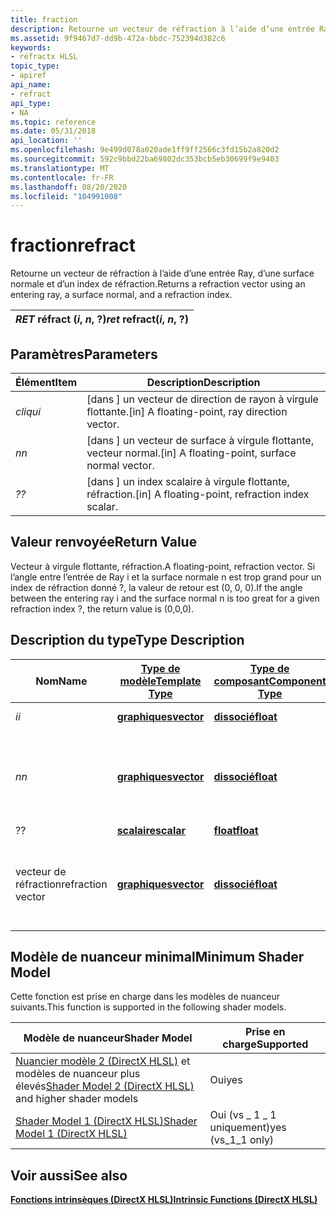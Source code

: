 ```yaml
---
title: fraction
description: Retourne un vecteur de réfraction à l’aide d’une entrée Ray, d’une surface normale et d’un index de réfraction.
ms.assetid: 9f9467d7-dd9b-472a-bbdc-752394d382c6
keywords:
- réfractx HLSL
topic_type:
- apiref
api_name:
- refract
api_type:
- NA
ms.topic: reference
ms.date: 05/31/2018
api_location: ''
ms.openlocfilehash: 9e499d078a020ade1ff9ff2566c3fd15b2a820d2
ms.sourcegitcommit: 592c9bbd22ba69802dc353bcb5eb30699f9e9403
ms.translationtype: MT
ms.contentlocale: fr-FR
ms.lasthandoff: 08/20/2020
ms.locfileid: "104991008"
---
```

# <a name="refract"></a><span data-ttu-id="bc2f1-104">fraction</span><span class="sxs-lookup"><span data-stu-id="bc2f1-104">refract</span></span>

<span data-ttu-id="bc2f1-105">Retourne un vecteur de réfraction à l’aide d’une entrée Ray, d’une surface normale et d’un index de réfraction.</span><span class="sxs-lookup"><span data-stu-id="bc2f1-105">Returns a refraction vector using an entering ray, a surface normal, and a refraction index.</span></span>



| <span data-ttu-id="bc2f1-106">*RET* réfract (*i*, *n*, ?)</span><span class="sxs-lookup"><span data-stu-id="bc2f1-106">*ret* refract(*i*, *n*, ?)</span></span> |
|----------------------------|



 

## <a name="parameters"></a><span data-ttu-id="bc2f1-107">Paramètres</span><span class="sxs-lookup"><span data-stu-id="bc2f1-107">Parameters</span></span>



| <span data-ttu-id="bc2f1-108">Élément</span><span class="sxs-lookup"><span data-stu-id="bc2f1-108">Item</span></span>                                                   | <span data-ttu-id="bc2f1-109">Description</span><span class="sxs-lookup"><span data-stu-id="bc2f1-109">Description</span></span>                                                  |
|--------------------------------------------------------|--------------------------------------------------------------|
| <span data-ttu-id="bc2f1-110"><span id="i"></span><span id="I"></span>*cliqu*</span><span class="sxs-lookup"><span data-stu-id="bc2f1-110"><span id="i"></span><span id="I"></span>*i*</span></span><br/> | <span data-ttu-id="bc2f1-111">\[dans \] un vecteur de direction de rayon à virgule flottante.</span><span class="sxs-lookup"><span data-stu-id="bc2f1-111">\[in\] A floating-point, ray direction vector.</span></span><br/>    |
| <span data-ttu-id="bc2f1-112"><span id="n"></span><span id="N"></span>*n*</span><span class="sxs-lookup"><span data-stu-id="bc2f1-112"><span id="n"></span><span id="N"></span>*n*</span></span><br/> | <span data-ttu-id="bc2f1-113">\[dans \] un vecteur de surface à virgule flottante, vecteur normal.</span><span class="sxs-lookup"><span data-stu-id="bc2f1-113">\[in\] A floating-point, surface normal vector.</span></span><br/>   |
| <span data-ttu-id="bc2f1-114">*?*</span><span class="sxs-lookup"><span data-stu-id="bc2f1-114">*?*</span></span><br/>                                         | <span data-ttu-id="bc2f1-115">\[dans \] un index scalaire à virgule flottante, réfraction.</span><span class="sxs-lookup"><span data-stu-id="bc2f1-115">\[in\] A floating-point, refraction index scalar.</span></span><br/> |



 

## <a name="return-value"></a><span data-ttu-id="bc2f1-116">Valeur renvoyée</span><span class="sxs-lookup"><span data-stu-id="bc2f1-116">Return Value</span></span>

<span data-ttu-id="bc2f1-117">Vecteur à virgule flottante, réfraction.</span><span class="sxs-lookup"><span data-stu-id="bc2f1-117">A floating-point, refraction vector.</span></span> <span data-ttu-id="bc2f1-118">Si l’angle entre l’entrée de Ray i et la surface normale n est trop grand pour un index de réfraction donné ?, la valeur de retour est (0, 0, 0).</span><span class="sxs-lookup"><span data-stu-id="bc2f1-118">If the angle between the entering ray i and the surface normal n is too great for a given refraction index ?, the return value is (0,0,0).</span></span>

## <a name="type-description"></a><span data-ttu-id="bc2f1-119">Description du type</span><span class="sxs-lookup"><span data-stu-id="bc2f1-119">Type Description</span></span>



| <span data-ttu-id="bc2f1-120">Nom</span><span class="sxs-lookup"><span data-stu-id="bc2f1-120">Name</span></span>              | [<span data-ttu-id="bc2f1-121">**Type de modèle**</span><span class="sxs-lookup"><span data-stu-id="bc2f1-121">**Template Type**</span></span>](dx-graphics-hlsl-intrinsic-functions.md)                       | [<span data-ttu-id="bc2f1-122">**Type de composant**</span><span class="sxs-lookup"><span data-stu-id="bc2f1-122">**Component Type**</span></span>](dx-graphics-hlsl-intrinsic-functions.md) | <span data-ttu-id="bc2f1-123">Taille</span><span class="sxs-lookup"><span data-stu-id="bc2f1-123">Size</span></span>                           |
|-------------------|-------------------------------------------------------------------------------------|----------------------------------------------------------------|--------------------------------|
| <span data-ttu-id="bc2f1-124">*i*</span><span class="sxs-lookup"><span data-stu-id="bc2f1-124">*i*</span></span>               | [<span data-ttu-id="bc2f1-125">**graphiques**</span><span class="sxs-lookup"><span data-stu-id="bc2f1-125">**vector**</span></span>](dx-graphics-hlsl-intrinsic-functions.md) | [<span data-ttu-id="bc2f1-126">**dissocié**</span><span class="sxs-lookup"><span data-stu-id="bc2f1-126">**float**</span></span>](/windows/desktop/WinProg/windows-data-types)                        | <span data-ttu-id="bc2f1-127">n'importe laquelle</span><span class="sxs-lookup"><span data-stu-id="bc2f1-127">any</span></span>                            |
| <span data-ttu-id="bc2f1-128">*n*</span><span class="sxs-lookup"><span data-stu-id="bc2f1-128">*n*</span></span>               | [<span data-ttu-id="bc2f1-129">**graphiques**</span><span class="sxs-lookup"><span data-stu-id="bc2f1-129">**vector**</span></span>](dx-graphics-hlsl-intrinsic-functions.md) | [<span data-ttu-id="bc2f1-130">**dissocié**</span><span class="sxs-lookup"><span data-stu-id="bc2f1-130">**float**</span></span>](/windows/desktop/WinProg/windows-data-types)                        | <span data-ttu-id="bc2f1-131">la ou les mêmes dimensions que l’entrée *i*</span><span class="sxs-lookup"><span data-stu-id="bc2f1-131">same dimension(s) as input *i*</span></span> |
| <span data-ttu-id="bc2f1-132">?</span><span class="sxs-lookup"><span data-stu-id="bc2f1-132">?</span></span>                 | [<span data-ttu-id="bc2f1-133">**scalaire**</span><span class="sxs-lookup"><span data-stu-id="bc2f1-133">**scalar**</span></span>](dx-graphics-hlsl-intrinsic-functions.md) | [<span data-ttu-id="bc2f1-134">**float**</span><span class="sxs-lookup"><span data-stu-id="bc2f1-134">**float**</span></span>](/windows/desktop/WinProg/windows-data-types)                        | <span data-ttu-id="bc2f1-135">1</span><span class="sxs-lookup"><span data-stu-id="bc2f1-135">1</span></span>                              |
| <span data-ttu-id="bc2f1-136">vecteur de réfraction</span><span class="sxs-lookup"><span data-stu-id="bc2f1-136">refraction vector</span></span> | [<span data-ttu-id="bc2f1-137">**graphiques**</span><span class="sxs-lookup"><span data-stu-id="bc2f1-137">**vector**</span></span>](dx-graphics-hlsl-intrinsic-functions.md) | [<span data-ttu-id="bc2f1-138">**dissocié**</span><span class="sxs-lookup"><span data-stu-id="bc2f1-138">**float**</span></span>](/windows/desktop/WinProg/windows-data-types)                        | <span data-ttu-id="bc2f1-139">la ou les mêmes dimensions que l’entrée *i*</span><span class="sxs-lookup"><span data-stu-id="bc2f1-139">same dimension(s) as input *i*</span></span> |



 

## <a name="minimum-shader-model"></a><span data-ttu-id="bc2f1-140">Modèle de nuanceur minimal</span><span class="sxs-lookup"><span data-stu-id="bc2f1-140">Minimum Shader Model</span></span>

<span data-ttu-id="bc2f1-141">Cette fonction est prise en charge dans les modèles de nuanceur suivants.</span><span class="sxs-lookup"><span data-stu-id="bc2f1-141">This function is supported in the following shader models.</span></span>



| <span data-ttu-id="bc2f1-142">Modèle de nuanceur</span><span class="sxs-lookup"><span data-stu-id="bc2f1-142">Shader Model</span></span>                                                                       | <span data-ttu-id="bc2f1-143">Prise en charge</span><span class="sxs-lookup"><span data-stu-id="bc2f1-143">Supported</span></span>           |
|------------------------------------------------------------------------------------|---------------------|
| <span data-ttu-id="bc2f1-144">[Nuancier modèle 2 (DirectX HLSL)](dx-graphics-hlsl-sm2.md) et modèles de nuanceur plus élevés</span><span class="sxs-lookup"><span data-stu-id="bc2f1-144">[Shader Model 2 (DirectX HLSL)](dx-graphics-hlsl-sm2.md) and higher shader models</span></span> | <span data-ttu-id="bc2f1-145">Oui</span><span class="sxs-lookup"><span data-stu-id="bc2f1-145">yes</span></span>                 |
| [<span data-ttu-id="bc2f1-146">Shader Model 1 (DirectX HLSL)</span><span class="sxs-lookup"><span data-stu-id="bc2f1-146">Shader Model 1 (DirectX HLSL)</span></span>](dx-graphics-hlsl-sm1.md)                          | <span data-ttu-id="bc2f1-147">Oui (vs \_ 1 \_ 1 uniquement)</span><span class="sxs-lookup"><span data-stu-id="bc2f1-147">yes (vs\_1\_1 only)</span></span> |



 

## <a name="see-also"></a><span data-ttu-id="bc2f1-148">Voir aussi</span><span class="sxs-lookup"><span data-stu-id="bc2f1-148">See also</span></span>

<dl> <dt>

[<span data-ttu-id="bc2f1-149">**Fonctions intrinsèques (DirectX HLSL)**</span><span class="sxs-lookup"><span data-stu-id="bc2f1-149">**Intrinsic Functions (DirectX HLSL)**</span></span>](dx-graphics-hlsl-intrinsic-functions.md)
</dt> </dl>

 

